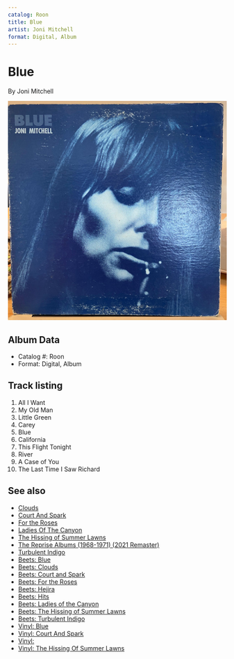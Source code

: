 ```yaml
---
catalog: Roon
title: Blue
artist: Joni Mitchell
format: Digital, Album
---
```


# Blue

By Joni Mitchell

![](../../assets/albumcovers/Joni_Mitchell-Blue.png)

## Album Data

- Catalog #: Roon
- Format: Digital, Album


## Track listing


1. All I Want
2. My Old Man
3. Little Green
4. Carey
5. Blue
6. California
7. This Flight Tonight
8. River
9. A Case of You
10. The Last Time I Saw Richard


## See also

- [Clouds](Clouds.md)
- [Court And Spark](Court_And_Spark.md)
- [For the Roses](For_the_Roses.md)
- [Ladies Of The Canyon](Ladies_Of_The_Canyon.md)
- [The Hissing of Summer Lawns](The_Hissing_of_Summer_Lawns.md)
- [The Reprise Albums (1968-1971) (2021 Remaster)](The_Reprise_Albums_1968-1971_2021_Remaster.md)
- [Turbulent Indigo](Turbulent_Indigo.md)
- [Beets: Blue](../../Beets/Joni_Mitchell/Blue.md)
- [Beets: Clouds](../../Beets/Joni_Mitchell/Clouds.md)
- [Beets: Court and Spark](../../Beets/Joni_Mitchell/Court_and_Spark.md)
- [Beets: For the Roses](../../Beets/Joni_Mitchell/For_the_Roses.md)
- [Beets: Hejira](../../Beets/Joni_Mitchell/Hejira.md)
- [Beets: Hits](../../Beets/Joni_Mitchell/Hits.md)
- [Beets: Ladies of the Canyon](../../Beets/Joni_Mitchell/Ladies_of_the_Canyon.md)
- [Beets: The Hissing of Summer Lawns](../../Beets/Joni_Mitchell/The_Hissing_of_Summer_Lawns.md)
- [Beets: Turbulent Indigo](../../Beets/Joni_Mitchell/Turbulent_Indigo.md)
- [Vinyl: Blue](../../Vinyl/Joni_Mitchell/Blue.md)
- [Vinyl: Court And Spark](../../Vinyl/Joni_Mitchell/Court_And_Spark.md)
- [Vinyl: ](../../Vinyl/Joni_Mitchell/Joni_Mitchell.md)
- [Vinyl: The Hissing Of Summer Lawns](../../Vinyl/Joni_Mitchell/The_Hissing_Of_Summer_Lawns.md)
